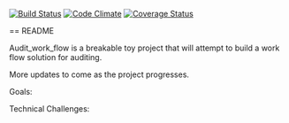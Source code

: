 [![Build Status](https://travis-ci.org/<YOUR_GITHUB_USERNAME>/<YOUR_REPO_NAME>.svg?branch=master)](https://travis-ci.org/<YOUR_GITHUB_USERNAME>/<YOUR_REPO_NAME>) [![Code Climate](https://codeclimate.com/github/<YOUR_GITHUB_USERNAME>/<YOUR_REPO_NAME>.png)](https://codeclimate.com/github/<YOUR_GITHUB_USERNAME>/<YOUR_REPO_NAME>) [![Coverage Status](https://coveralls.io/repos/<YOUR_GITHUB_USERNAME>/<YOUR_REPO_NAME>/badge.png)](https://coveralls.io/r/<YOUR_GITHUB_USERNAME>/<YOUR_REPO_NAME>)



== README

Audit_work_flow is a breakable toy project that will attempt to build
a work flow solution for auditing.

More updates to come as the project progresses.

Goals:

Technical Challenges:
